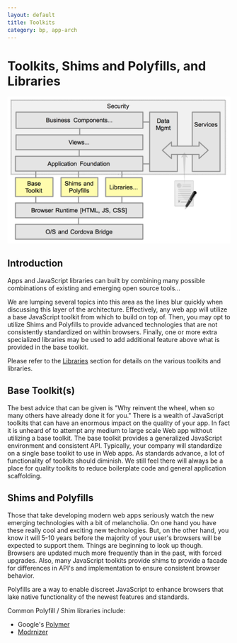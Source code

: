 ```yaml
---
layout: default
title: Toolkits
category: bp, app-arch
---
```


# Toolkits, Shims and Polyfills, and Libraries

![SPA layered environment](./images/app-arch-toolkits.png)

## Introduction

Apps and JavaScript libraries can built by combining many possible combinations of existing and emerging open source tools…

We are lumping several topics into this area as the lines blur quickly when discussing this layer of the architecture. Effectively, any web app will utilize a base JavaScript toolkit from which to build on top of. Then, you may opt to utilize Shims and Polyfills to provide advanced technologies that are not consistently standardized on within browsers. Finally, one or more extra specialized libraries may be used to add additional feature above what is provided in the base toolkit.

Please refer to the [Libraries](../libraries/) section for details on the various toolkits and libraries.

## Base Toolkit(s)

The best advice that can be given is "Why reinvent the wheel, when so many others have already done it for you."  There is a wealth of JavaScript toolkits that can have an enormous impact on the quality of your app. In fact it is unheard of to attempt any medium to large scale Web app without utilizing a base toolkit. The base toolkit provides a generalized JavaScript environment and consistent API. Typically, your company will standardize on a single base toolkit to use in Web apps. As standards advance, a lot of functionality of toolkits should diminish. We still feel there will always be a place for quality toolkits to reduce boilerplate code and general application scaffolding.

## Shims and Polyfills

Those that take developing modern web apps seriously watch the new emerging technologies with a bit of melancholia. On one hand you have these really cool and exciting new technologies. But, on the other hand, you know it will 5-10 years before the majority of your user's browsers will be expected to support them. Things are beginning to look up though. Browsers are updated much more frequently than in the past, with forced upgrades. Also, many JavaScript toolkits provide shims to provide a facade for differences in API's and implementation to ensure consistent browser behavior.

Polyfills are a way to enable discreet JavaScript to enhance browsers that lake native functionality of the newest features and standards.

Common Polyfill / Shim libraries include:

- Google's [Polymer](../libraries/polymer.html)
- [Modrnizer](../libraries/)
